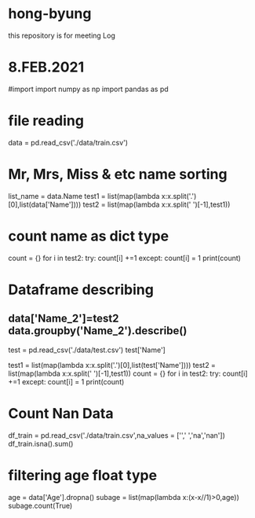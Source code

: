 # hong-byung
this repository is for meeting Log

# 8.FEB.2021
#import
import numpy as np
import pandas as pd

# file reading
data = pd.read_csv('./data/train.csv')

# Mr, Mrs, Miss & etc name sorting
list_name = data.Name
test1 = list(map(lambda x:x.split('.')[0],list(data['Name'])))
test2 = list(map(lambda x:x.split(' ')[-1],test1))

# count name as dict type
count = {}
for i in test2:
    try: count[i] +=1
    except: count[i] = 1
print(count)

# Dataframe describing
data['Name_2']=test2
data.groupby('Name_2').describe()
----------------------------------------------------------------------------------
test = pd.read_csv('./data/test.csv')
test['Name']

test1 = list(map(lambda x:x.split('.')[0],list(test['Name'])))
test2 = list(map(lambda x:x.split(' ')[-1],test1))
count = {}
for i in test2:
    try: count[i] +=1
    except: count[i] = 1
print(count)
# Count Nan Data
df_train = pd.read_csv('./data/train.csv',na_values = ['',' ','na','nan'])
df_train.isna().sum()

# filtering age float type
age = data['Age'].dropna()
subage = list(map(lambda x:(x-x//1)>0,age))
subage.count(True)
